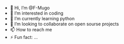 - 👋 Hi, I’m @F-Mugo
- 👀 I’m interested in coding
- 🌱 I’m currently learning python
- 💞️ I’m looking to collaborate on open sourse projects
- 📫 How to reach me 
- ⚡ Fun fact: ...

<!---
F-Mugo/F-Mugo is a ✨ special ✨ repository because its `README.md` (this file) appears on your GitHub profile.
You can click the Preview link to take a look at your changes.
--->
